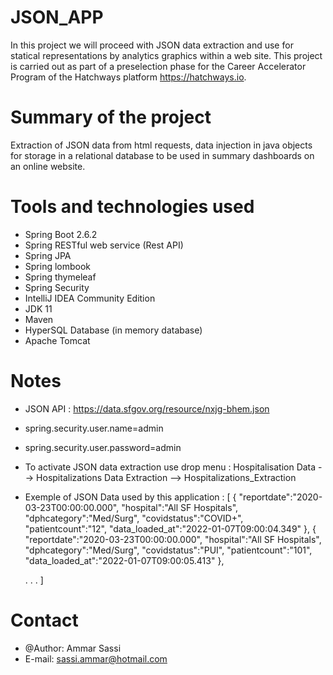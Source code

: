 # JSON_APP
In this project we will proceed with JSON data extraction and use for statical representations by analytics graphics within a web site.
This project is carried out as part of a preselection phase for the Career Accelerator Program of the Hatchways platform https://hatchways.io. 


# Summary of the project
Extraction of JSON data from html requests, data injection in java objects for storage in a relational database to be used in summary dashboards on an online website. 

# Tools and technologies used  
* Spring Boot 2.6.2
* Spring RESTful web service (Rest API)
* Spring JPA
* Spring lombook
* Spring thymeleaf
* Spring Security
* IntelliJ IDEA Community Edition
* JDK 11
* Maven
* HyperSQL Database (in memory database)
* Apache Tomcat

# Notes
* JSON API : https://data.sfgov.org/resource/nxjg-bhem.json
* spring.security.user.name=admin
* spring.security.user.password=admin
* To activate JSON data extraction use drop menu : Hospitalisation Data --> Hospitalizations Data Extraction --> Hospitalizations_Extraction
* Exemple of JSON Data used by this application : [
   {
      "reportdate":"2020-03-23T00:00:00.000",
      "hospital":"All SF Hospitals",
      "dphcategory":"Med/Surg",
      "covidstatus":"COVID+",
      "patientcount":"12",
      "data_loaded_at":"2022-01-07T09:00:04.349"
   },
   {
      "reportdate":"2020-03-23T00:00:00.000",
      "hospital":"All SF Hospitals",
      "dphcategory":"Med/Surg",
      "covidstatus":"PUI",
      "patientcount":"101",
      "data_loaded_at":"2022-01-07T09:00:05.413"
   },
   
   .
   .
   .
   ]
   
   
# Contact
* @Author: Ammar Sassi
* E-mail: sassi.ammar@hotmail.com
